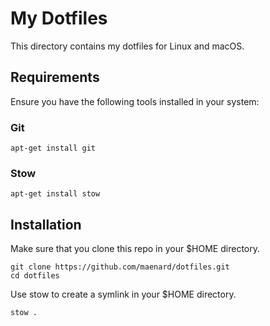 # My Dotfiles

This directory contains my dotfiles for Linux and macOS.

## Requirements

Ensure you have the following tools installed in your system:

### Git 

```
apt-get install git 
```

### Stow

```
apt-get install stow
```

## Installation

Make sure that you clone this repo in your $HOME directory.

```
git clone https://github.com/maenard/dotfiles.git
cd dotfiles
```

Use stow to create a symlink in your $HOME directory.

```
stow .
```
